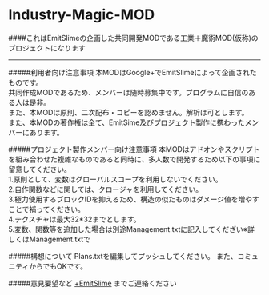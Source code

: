 # Industry-Magic-MOD

####これはEmitSlimeの企画した共同開発MODである工業＋魔術MOD(仮称)のプロジェクトになります

----

#####利用者向け注意事項
本MODはGoogle+でEmitSlimeによって企画されたものです。  
共同作成MODであるため、メンバーは随時募集中です。プログラムに自信のある人は是非。  
また、本MODは原則、二次配布・コピーを認めません。解析は可とします。  
また、本MODの著作権は全て、EmitSime及びプロジェクト製作に携わったメンバーにあります。

#####プロジェクト製作メンバー向け注意事項
本MODはアドオンやスクリプトを組み合わせた複雑なものであると同時に、多人数で開発するため以下の事項に留意してください。  
1.原則として、変数はグローバルスコープを利用しないでください。  
2.自作関数などに関しては、クロージャを利用してください。  
3.極力使用するブロックIDを抑えるため、構造の似たものはダメージ値を増やすことで補ってください。  
4.テクスチャは最大32*32までとします。  
5.変数、関数等を追加した場合は別途Management.txtに記入してくだざい※詳しくはManagement.txtで


#####構想について
Plans.txtを編集してプッシュしてください。
また、コミュニティからでもOKです。

#####意見要望など
[+EmitSlime](https://plus.google.com/115776425855845030333 "EmitSlime") までご連絡ください  
